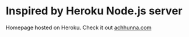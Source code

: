 # Inspired by Heroku Node.js server
Homepage hosted on Heroku.
Check it out [achhunna.com](http://achhunna.com)
